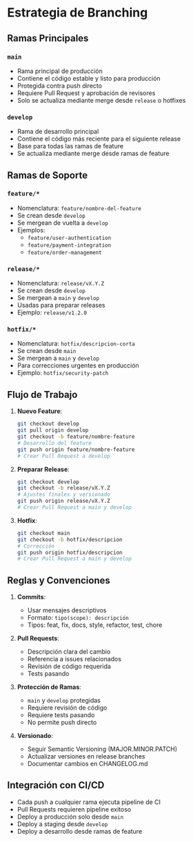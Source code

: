 # Estrategia de Branching

## Ramas Principales

### `main`
- Rama principal de producción
- Contiene el código estable y listo para producción
- Protegida contra push directo
- Requiere Pull Request y aprobación de revisores
- Solo se actualiza mediante merge desde `release` o hotfixes

### `develop`
- Rama de desarrollo principal
- Contiene el código más reciente para el siguiente release
- Base para todas las ramas de feature
- Se actualiza mediante merge desde ramas de feature

## Ramas de Soporte

### `feature/*`
- Nomenclatura: `feature/nombre-del-feature`
- Se crean desde `develop`
- Se mergean de vuelta a `develop`
- Ejemplos:
  - `feature/user-authentication`
  - `feature/payment-integration`
  - `feature/order-management`

### `release/*`
- Nomenclatura: `release/vX.Y.Z`
- Se crean desde `develop`
- Se mergean a `main` y `develop`
- Usadas para preparar releases
- Ejemplo: `release/v1.2.0`

### `hotfix/*`
- Nomenclatura: `hotfix/descripcion-corta`
- Se crean desde `main`
- Se mergean a `main` y `develop`
- Para correcciones urgentes en producción
- Ejemplo: `hotfix/security-patch`

## Flujo de Trabajo

1. **Nuevo Feature**:
   ```bash
   git checkout develop
   git pull origin develop
   git checkout -b feature/nombre-feature
   # Desarrollo del feature
   git push origin feature/nombre-feature
   # Crear Pull Request a develop
   ```

2. **Preparar Release**:
   ```bash
   git checkout develop
   git checkout -b release/vX.Y.Z
   # Ajustes finales y versionado
   git push origin release/vX.Y.Z
   # Crear Pull Request a main y develop
   ```

3. **Hotfix**:
   ```bash
   git checkout main
   git checkout -b hotfix/descripcion
   # Corrección
   git push origin hotfix/descripcion
   # Crear Pull Request a main y develop
   ```

## Reglas y Convenciones

1. **Commits**:
   - Usar mensajes descriptivos
   - Formato: `tipo(scope): descripción`
   - Tipos: feat, fix, docs, style, refactor, test, chore

2. **Pull Requests**:
   - Descripción clara del cambio
   - Referencia a issues relacionados
   - Revisión de código requerida
   - Tests pasando

3. **Protección de Ramas**:
   - `main` y `develop` protegidas
   - Requiere revisión de código
   - Requiere tests pasando
   - No permite push directo

4. **Versionado**:
   - Seguir Semantic Versioning (MAJOR.MINOR.PATCH)
   - Actualizar versiones en release branches
   - Documentar cambios en CHANGELOG.md

## Integración con CI/CD

- Cada push a cualquier rama ejecuta pipeline de CI
- Pull Requests requieren pipeline exitoso
- Deploy a producción solo desde `main`
- Deploy a staging desde `develop`
- Deploy a desarrollo desde ramas de feature 